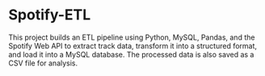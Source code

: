 # Spotify-ETL
This project builds an ETL pipeline using Python, MySQL, Pandas, and the Spotify Web API to extract track data, transform it into a structured format, and load it into a MySQL database. The processed data is also saved as a CSV file for analysis.
